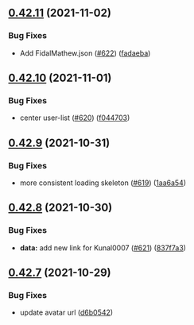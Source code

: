 ## [0.42.11](https://github.com/EddieHubCommunity/LinkFree/compare/v0.42.10...v0.42.11) (2021-11-02)


### Bug Fixes

* Add FidalMathew.json ([#622](https://github.com/EddieHubCommunity/LinkFree/issues/622)) ([fadaeba](https://github.com/EddieHubCommunity/LinkFree/commit/fadaebaf88e09f08567215b262a0afdfb71db851))



## [0.42.10](https://github.com/EddieHubCommunity/LinkFree/compare/v0.42.9...v0.42.10) (2021-11-01)


### Bug Fixes

* center user-list ([#620](https://github.com/EddieHubCommunity/LinkFree/issues/620)) ([f044703](https://github.com/EddieHubCommunity/LinkFree/commit/f0447030e896582be518e79b1335266688c28dbf))



## [0.42.9](https://github.com/EddieHubCommunity/LinkFree/compare/v0.42.8...v0.42.9) (2021-10-31)


### Bug Fixes

* more consistent loading skeleton ([#619](https://github.com/EddieHubCommunity/LinkFree/issues/619)) ([1aa6a54](https://github.com/EddieHubCommunity/LinkFree/commit/1aa6a541b664ea757e18f90b2460e91406326b84))



## [0.42.8](https://github.com/EddieHubCommunity/LinkFree/compare/v0.42.7...v0.42.8) (2021-10-30)


### Bug Fixes

* **data:** add new link for Kunal0007 ([#621](https://github.com/EddieHubCommunity/LinkFree/issues/621)) ([837f7a3](https://github.com/EddieHubCommunity/LinkFree/commit/837f7a3d082fa5f751616c58ab5ead113bb7f7ef))



## [0.42.7](https://github.com/EddieHubCommunity/LinkFree/compare/v0.42.6...v0.42.7) (2021-10-29)


### Bug Fixes

* update avatar url ([d6b0542](https://github.com/EddieHubCommunity/LinkFree/commit/d6b05428d2f9e897e9ade44fdff295b751a3284b))



